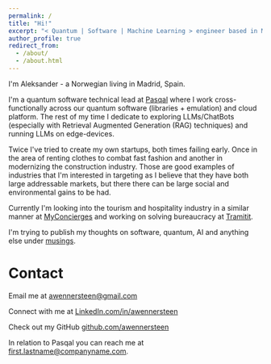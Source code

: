 ```yaml
---
permalink: /
title: "Hi!"
excerpt: "< Quantum | Software | Machine Learning > engineer based in Madrid"
author_profile: true
redirect_from: 
  - /about/
  - /about.html
---
```


I'm Aleksander - a Norwegian living in Madrid, Spain.

I'm a quantum software technical lead at [Pasqal](https://pasqal.com) where I work cross-functionally across our quantum software (libraries + emulation) and cloud platform.
The rest of my time I dedicate to exploring LLMs/ChatBots (especially with Retrieval Augmented Generation (RAG) techniques) and running LLMs on edge-devices.

Twice I've tried to create my own startups, both times failing early. Once in the area of renting clothes to combat fast fashion and another in modernizing the construction industry.
Those are good examples of industries that I'm interested in targeting as I believe that they have both large addressable markets, but there there can be large social and environmental gains to be had.

Currently I'm looking into the tourism and hospitality industry in a similar manner at [MyConcierges](https://MyConcierges.ai) and working on solving bureaucracy at [Tramitit](https://tramitit.com).

I'm trying to publish my thoughts on software, quantum, AI and anything else under [musings](posts).


Contact
======

Email me at [awennersteen@gmail.com](mailto:awennersteen@gmail.com)

Connect with me at [LinkedIn.com/in/awennersteen](https://linkedin.com/in/awennersteen)

Check out my GitHub [github.com/awennersteen](https://github.com/awennersteen)

In relation to Pasqal you can reach me at first.lastname@companyname.com.
